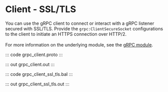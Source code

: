 # Client - SSL/TLS

You can use the gRPC client to connect or interact with a gRPC listener
secured with SSL/TLS.
Provide the `grpc:ClientSecureSocket` configurations to the client to
initiate an HTTPS connection over HTTP/2.<br/><br/>
For more information on the underlying module,
see the [gRPC module](https://docs.central.ballerina.io/ballerina/grpc/latest/).

::: code grpc_client.proto :::

::: out grpc_client.out :::

::: code grpc_client_ssl_tls.bal :::

::: out grpc_client_ssl_tls.out :::